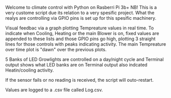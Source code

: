 Welcome to climate control with Python on Rasberri Pi 3b+
NB! This is a very custome script due its relation to a very spesific project.
What the realys are controlling via GPIO pins is set up for this spesific machinery.

Visual feedbac via a graph plotting Tempreature values in real time.
To indicate when Cooling, Heating or the main Blower is on, 
  fixed values are appended to these lists and those GPIO pins go high,
  plotting 3 straight lines for those controls with peaks indicating activity.
The main Tempreature over time plot is "dawn" over the previous plots.

5 Banks of LED Growlights are controlled on a day/night cycle and Terminal output shows what LED banks are on
Terminal output also indcated Heatin/cooling activity.

If the sensor fails or no reading is received, the script will outo-restart.

Values are logged to a .csv file called Log.csv.


